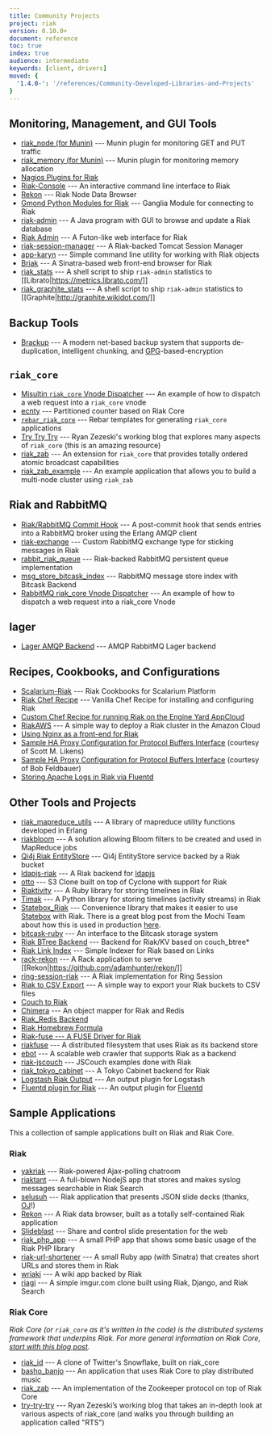 ```yaml
---
title: Community Projects
project: riak
version: 0.10.0+
document: reference
toc: true
index: true
audience: intermediate
keywords: [client, drivers]
moved: {
  '1.4.0-': '/references/Community-Developed-Libraries-and-Projects'
}
---
```


## Monitoring, Management, and GUI Tools

* [riak_node (for Munin)](https://github.com/munin-monitoring/contrib/blob/master/plugins/riak/riak_node) --- Munin plugin for monitoring GET and PUT traffic
* [riak_memory (for Munin)](https://github.com/munin-monitoring/contrib/blob/master/plugins/riak/riak_memory) --- Munin plugin for monitoring memory allocation
* [Nagios Plugins for Riak](https://github.com/xb95/nagios-plugins)
* [Riak-Console](https://github.com/lucaspiller/riak-console) --- An interactive command line interface to Riak 
* [Rekon](https://github.com/basho/rekon) --- Riak Node Data Browser 
* [Gmond Python Modules for Riak](http://github.com/jnewland/gmond_python_modules/tree/master/riak) --- Ganglia Module for connecting to Riak
* [riak-admin](http://bitbucket.org/harmen/riak-admin/) --- A Java program with GUI to browse and update a Riak database
* [Riak Admin](http://github.com/frank06/riak-admin) --- A Futon-like web interface for Riak
* [riak-session-manager](https://github.com/jbrisbin/riak-session-manager) --- A Riak-backed Tomcat Session Manager
* [app-karyn](https://github.com/tempire/app-karyn) --- Simple command line utility for working with Riak objects
* [Briak](http://github.com/johnthethird/Briak) --- A Sinatra-based web front-end browser for Riak
* [riak_stats](https://gist.github.com/4064937) --- A shell script to ship `riak-admin` statistics to [[Librato|https://metrics.librato.com/]]
* [riak_graphite_stats](https://gist.github.com/4064990) --- A shell script to ship `riak-admin` statistics to [[Graphite|http://graphite.wikidot.com/]]
        
## Backup Tools

* [Brackup](http://code.google.com/p/brackup/) --- A modern net-based backup system that supports de-duplication, intelligent chunking, and [GPG](http://en.wikipedia.org/wiki/GNU_Privacy_Guard)-based-encryption

## `riak_core`

* [Misultin `riak_core` Vnode Dispatcher](https://github.com/jbrisbin/misultin-riak-core-vnode-dispatcher) --- An example of how to dispatch a web request into a `riak_core` vnode
* [ecnty](https://github.com/benmmurphy/ecnty) --- Partitioned counter based on Riak Core 
* [`rebar_riak_core`](https://github.com/websterclay/rebar_riak_core) --- Rebar templates for generating `riak_core` applications
* [Try Try Try](https://github.com/rzezeski/try-try-try/) --- Ryan Zezeski's working blog that explores many aspects of `riak_core` (this is an amazing resource)
* [riak_zab](https://github.com/jtuple/riak_zab) --- An extension for `riak_core` that provides totally ordered atomic broadcast capabilities 
* [riak_zab_example](https://github.com/jtuple/riak_zab_example) --- An example application that allows you to build a multi-node cluster using `riak_zab`


## Riak and RabbitMQ 

* [Riak/RabbitMQ Commit Hook](https://github.com/jbrisbin/riak-rabbitmq-commit-hooks) --- A post-commit hook that sends entries into a RabbitMQ broker using the Erlang AMQP client
* [riak-exchange](https://github.com/jbrisbin/riak-exchange) --- Custom RabbitMQ exchange type for sticking messages in Riak 
* [rabbit_riak_queue](https://github.com/jbrisbin/rabbit_riak_queue) --- Riak-backed RabbitMQ persistent queue implementation
* [msg_store_bitcask_index](https://github.com/videlalvaro/msg_store_bitcask_index) --- RabbitMQ message store index with Bitcask Backend
* [RabbitMQ riak_core Vnode Dispatcher](https://github.com/jbrisbin/rabbitmq-riak_core-vnode-dispatcher) --- An example of how to dispatch a web request into a riak_core Vnode

## lager 

* [Lager AMQP Backend](https://github.com/jbrisbin/lager_amqp_backend) --- AMQP RabbitMQ Lager backend


## Recipes, Cookbooks, and Configurations

* [Scalarium-Riak](https://github.com/roidrage/scalarium-riak) --- Riak Cookbooks for Scalarium Platform
* [Riak Chef Recipe](https://github.com/basho/riak-chef-cookbook) --- Vanilla Chef Recipe for installing and configuring Riak
* [Custom Chef Recipe for running Riak on the Engine Yard AppCloud](https://github.com/engineyard/ey-cloud-recipes/tree/master/cookbooks/riak)
* [RiakAWS](http://github.com/roder/riakaws) --- A simple way to deploy a Riak cluster in the Amazon Cloud
* [Using Nginx as a front-end for Riak](http://rigelgroupllc.com/wp/blog/using-nginx-as-a-front-end-for-riak)
* [Sample HA Proxy Configuration for Protocol Buffers Interface](http://lists.basho.com/pipermail/riak-users_lists.basho.com/2011-May/004387.html) (courtesy of Scott M. Likens)
* [Sample HA Proxy Configuration for Protocol Buffers Interface](http://lists.basho.com/pipermail/riak-users_lists.basho.com/2011-May/004388.html) (courtesy of Bob Feldbauer)
* [Storing Apache Logs in Riak via Fluentd](http://docs.fluentd.org/articles/apache-to-riak)

## Other Tools and Projects

* [riak_mapreduce_utils](http://github.com/whitenode/riak_mapreduce_utils) --- A library of mapreduce utility functions developed in Erlang
* [riakbloom](http://github.com/whitenode/riakbloom) --- A solution allowing Bloom filters to be created and used in MapReduce jobs
* [Qi4j Riak EntityStore](http://qi4j.org/extension-es-riak.html) --- Qi4j EntityStore service backed by a Riak bucket
* [ldapjs-riak](https://github.com/mcavage/node-ldapjs-riak) --- A Riak backend for [ldapjs](http://ldapjs.org)
* [otto](https://github.com/ncode/otto) --- S3 Clone built on top of Cyclone with support for Riak
* [Riaktivity](https://github.com/roidrage/riaktivity) --- A Ruby library for storing timelines in Riak
* [Timak](https://github.com/bretthoerner/timak) --- A Python library for storing timelines (activity streams) in Riak
* [Statebox_Riak](https://github.com/mochi/statebox_riak) --- Convenience library that makes it easier to use [Statebox](https://github.com/mochi/statebox) with Riak. There is a great blog post from the Mochi Team about how this is used in production [here](http://labs.mochimedia.com/archive/2011/05/08/statebox/).
* [bitcask-ruby](https://github.com/aphyr/bitcask-ruby) --- An interface to the Bitcask storage system
* [Riak BTree Backend](https://github.com/krestenkrab/riak_btree_backend) --- Backend for Riak/KV based on couch_btree*
* [Riak Link Index](https://github.com/krestenkrab/riak_link_index) --- Simple Indexer for Riak based on Links
* [rack-rekon](https://github.com/seomoz/rack-rekon) --- A Rack application to serve [[Rekon|https://github.com/adamhunter/rekon/]]
* [ring-session-riak](https://github.com/ossareh/ring-session-riak) --- A Riak implementation for Ring Session
* [Riak to CSV Export](https://github.com/bradfordw/riak_csv) --- A simple way to export your Riak buckets to CSV files
* [Couch to Riak](http://github.com/mattsta/couchdb/tree/couch_file-to-riak)
* [Chimera](http://github.com/benmyles/chimera) --- An object mapper for Riak and Redis
* [Riak_Redis Backend](http://github.com/cstar/riak_redis_backend)
* [Riak Homebrew Formula](http://github.com/roidrage/homebrew)
* [Riak-fuse --- A FUSE Driver for Riak](http://github.com/johnthethird/riak-fuse)
* [riakfuse](http://github.com/crucially/riakfuse) --- A distributed filesystem that uses Riak as its backend store
* [ebot](http://www.redaelli.org/matteo-blog/projects/ebot/) --- A scalable web crawler that supports Riak as a backend
* [riak-jscouch](https://github.com/jimpick/riak-jscouch) --- JSCouch examples done with Riak
* [riak_tokyo_cabinet](http://github.com/jebu/riak_tokyo_cabinet) --- A Tokyo Cabinet backend for Riak
* [Logstash Riak Output](http://logstash.net/docs/1.1.9/outputs/riak) --- An output plugin for Logstash
* [Fluentd plugin for Riak](http://github.com/kuenishi/fluent-plugin-riak) --- An output plugin for [Fluentd](http://fluentd.org)

## Sample Applications

This a collection of sample applications built on Riak and Riak Core.

### Riak 

* [yakriak](http://github.com/seancribbs/yakriak) --- Riak-powered Ajax-polling chatroom
* [riaktant](https://github.com/basho/riaktant) --- A full-blown NodejS app that stores and makes syslog messages searchable in Riak Search
* [selusuh](https://github.com/OJ/selusuh) --- Riak application that presents JSON slide decks (thanks, [OJ](http://twitter.com/thecolonial)!)
* [Rekon](https://github.com/adamhunter/rekon) --- A Riak data browser, built as a totally self-contained Riak application
* [Slideblast](https://github.com/rustyio/SlideBlast) --- Share and control slide presentation for the web
* [riak_php_app](http://github.com/schofield/riak_php_app) --- A small PHP app that shows some basic usage of the Riak PHP library
* [riak-url-shortener](http://github.com/seancribbs/riak-url-shortener) --- A small Ruby app (with Sinatra) that creates short URLs and stores them in Riak
* [wriaki](https://github.com/basho/wriaki) --- A wiki app backed by Riak
* [riagi](https://github.com/basho/riagi) --- A simple imgur.com clone built using Riak, Django, and Riak Search

### Riak Core

_Riak Core (or `riak_core` as it's written in the code) is the distributed systems framework that underpins Riak. For more general information on Riak Core, [start with this blog post](http://blog.basho.com/2011/04/12/Where-To-Start-With-Riak-Core/)._

* [riak_id](https://github.com/seancribbs/riak_id) --- A clone of Twitter's Snowflake, built on riak_core
* [basho_banjo](https://github.com/rustyio/BashoBanjo) --- An application that uses Riak Core to play distributed music
* [riak_zab](https://github.com/jtuple/riak_zab) --- An implementation of the Zookeeper protocol on top of Riak Core
* [try-try-try](https://github.com/rzezeski/try-try-try) --- Ryan Zezeski’s working blog that takes an in-depth look at various aspects of riak_core (and walks you through building an application called "RTS") 
